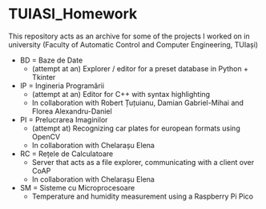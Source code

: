 # TUIASI_Homework

This repository acts as an archive for some of the projects I worked on in university (Faculty of Automatic Control and Computer Engineering, TUIași)

* BD = Baze de Date
    * (attempt at an) Explorer / editor for a preset database in Python + Tkinter
* IP = Ingineria Programării
    * (attempt at an) Editor for C++ with syntax highlighting
    * In collaboration with Robert Țuțuianu, Damian Gabriel-Mihai and Florea Alexandru-Daniel
* PI = Prelucrarea Imaginilor
    * (attempt at) Recognizing car plates for european formats using OpenCV
    * In collaboration with Chelarașu Elena
* RC = Rețele de Calculatoare
    * Server that acts as a file explorer, communicating with a client over CoAP
    * In collaboration with Chelarașu Elena
* SM = Sisteme cu Microprocesoare
    * Temperature and humidity measurement using a Raspberry Pi Pico
